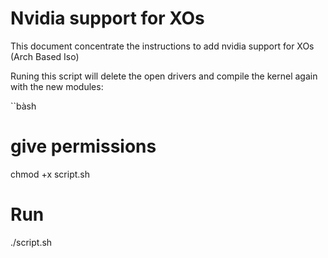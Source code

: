 # Nvidia support for XOs

This document concentrate the instructions to add nvidia support for XOs (Arch Based Iso)

Runing this script will delete the open drivers and compile the kernel again with the new modules:

``bàsh
# give permissions
chmod +x script.sh
# Run
./script.sh
```
